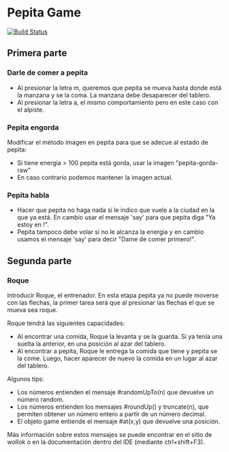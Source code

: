 # Pepita Game
 
[![Build Status](https://travis-ci.org/wollok/pepitaGame.svg?branch=master)](https://travis-ci.org/wollok/pepitaGame)

## Primera parte
### Darle de comer a pepita
- Al presionar la letra m, queremos que pepita se mueva hasta donde está la manzana 
y se la coma. La manzana debe desaparecer del tablero.
- Al presionar la letra a, el mismo comportamiento pero en este caso con el alpiste.

### Pepita engorda
Modificar el método imagen en pepita para que se adecue al estado de pepita:
- Si tiene energia > 100 pepita está gorda, usar la imagen "pepita-gorda-raw"
- En caso contrario podemos mantener la imagen actual.

### Pepita habla
- Hacer que pepita no haga nada si le indico que vuele a la ciudad en la que ya está. 
En cambio usar el mensaje 'say' para que pepita diga "Ya estoy en <nombre de la ciudad>!".
- Pepita tampoco debe volar si no le alcanza la energia y en cambio usamos 
el mensaje 'say' para decir "Dame de comer primero!".

## Segunda parte
### Roque
Introducir Roque, el entrenador. En esta etapa pepita ya no puede moverse con las flechas, 
la primer tarea será que al presionar las flechas el que se mueva sea roque.

Roque tendrá las siguientes capacidades:
- Al encontrar una comida, Roque la levanta y se la guarda. Si ya tenía una suelta 
la anterior, en una posición al azar del tablero.
- Al encontrar a pepita, Roque le entrega la comida que tiene y pepita se la come. 
Luego, hacer aparecer de nuevo la comida en un lugar al azar del tablero.

Algunos tips:
- Los números entienden el mensaje #randomUpTo(n) que devuelve un número random.
- Los números entienden los mensajes #roundUp() y truncate(n), que permiten obtener 
un número entero a partir de un número decimal.
- El objeto game entiende el mensaje #at(x,y) que devuelve una posición.

Más información sobre estos mensajes se puede encontrar en el sitio de wollok o en la 
documentación dentro del IDE (mediante ctrl+shift+F3).

